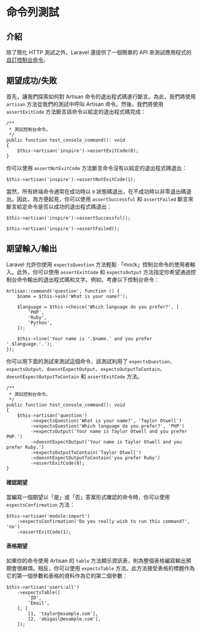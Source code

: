 # 命令列測試

## 介紹

除了簡化 HTTP 測試之外，Laravel 還提供了一個簡單的 API 來測試應用程式的 [自訂控制台命令](/docs/laravel/10.x/artisan)。

## 期望成功/失敗

首先，讓我們探索如何對 Artisan 命令的退出程式碼進行斷言。為此，我們將使用 `artisan` 方法從我們的測試中呼叫 Artisan 命令。然後，我們將使用 `assertExitCode` 方法斷言該命令以給定的退出程式碼完成：

    /**
     * 測試控制台命令。
     */
    public function test_console_command(): void
    {
        $this->artisan('inspire')->assertExitCode(0);
    }

你可以使用 `assertNotExitCode` 方法斷言命令沒有以給定的退出程式碼退出：

    $this->artisan('inspire')->assertNotExitCode(1);

當然，所有終端命令通常在成功時以 `0` 狀態碼退出，在不成功時以非零退出碼退出。因此，為方便起見，你可以使用 `assertSuccessful` 和 `assertFailed` 斷言來斷言給定命令是否以成功的退出程式碼退出：

    $this->artisan('inspire')->assertSuccessful();

    $this->artisan('inspire')->assertFailed();

## 期望輸入/輸出

Laravel 允許你使用 `expectsQuestion` 方法輕鬆 「mock」控制台命令的使用者輸入。此外，你可以使用 `assertExitCode` 和 `expectsOutput` 方法指定你希望通過控制台命令輸出的退出程式碼和文字。例如，考慮以下控制台命令：

    Artisan::command('question', function () {
        $name = $this->ask('What is your name?');

        $language = $this->choice('Which language do you prefer?', [
            'PHP',
            'Ruby',
            'Python',
        ]);

        $this->line('Your name is '.$name.' and you prefer '.$language.'.');
    });



你可以用下面的測試來測試這個命令，該測試利用了 `expectsQuestion`、`expectsOutput`、`doesntExpectOutput`、`expectsOutputToContain`、`doesntExpectOutputToContain` 和 `assertExitCode` 方法。

    /**
     * 測試控制台命令。
     */
    public function test_console_command(): void
    {
        $this->artisan('question')
             ->expectsQuestion('What is your name?', 'Taylor Otwell')
             ->expectsQuestion('Which language do you prefer?', 'PHP')
             ->expectsOutput('Your name is Taylor Otwell and you prefer PHP.')
             ->doesntExpectOutput('Your name is Taylor Otwell and you prefer Ruby.')
             ->expectsOutputToContain('Taylor Otwell')
             ->doesntExpectOutputToContain('you prefer Ruby')
             ->assertExitCode(0);
    }

#### 確認期望

當編寫一個期望以「是」或「否」答案形式確認的命令時，你可以使用 `expectsConfirmation` 方法：

    $this->artisan('module:import')
        ->expectsConfirmation('Do you really wish to run this command?', 'no')
        ->assertExitCode(1);

#### 表格期望

如果你的命令使用 Artisan 的 `table` 方法顯示資訊表，則為整個表格編寫輸出預期會很麻煩。相反，你可以使用 `expectsTable` 方法。此方法接受表格的標題作為它的第一個參數和表格的資料作為它的第二個參數：

    $this->artisan('users:all')
        ->expectsTable([
            'ID',
            'Email',
        ], [
            [1, 'taylor@example.com'],
            [2, 'abigail@example.com'],
        ]);

